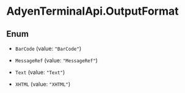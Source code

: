 # AdyenTerminalApi.OutputFormat

## Enum


* `BarCode` (value: `"BarCode"`)

* `MessageRef` (value: `"MessageRef"`)

* `Text` (value: `"Text"`)

* `XHTML` (value: `"XHTML"`)


